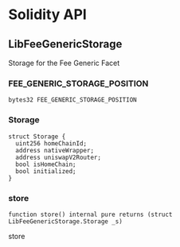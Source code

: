 # Solidity API

## LibFeeGenericStorage

Storage for the Fee Generic Facet

### FEE_GENERIC_STORAGE_POSITION

```solidity
bytes32 FEE_GENERIC_STORAGE_POSITION
```

### Storage

```solidity
struct Storage {
  uint256 homeChainId;
  address nativeWrapper;
  address uniswapV2Router;
  bool isHomeChain;
  bool initialized;
}
```

### store

```solidity
function store() internal pure returns (struct LibFeeGenericStorage.Storage _s)
```

store

